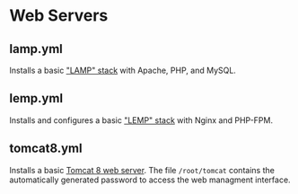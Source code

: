 Web Servers
===========

lamp.yml
---------------

Installs a basic ["LAMP" stack](https://www.digitalocean.com/community/tutorials/how-to-install-linux-apache-mysql-php-lamp-stack-on-ubuntu-16-04) with Apache, PHP, and MySQL.


lemp.yml
---------------

Installs and configures a basic ["LEMP" stack](https://www.digitalocean.com/community/tutorials/how-to-install-linux-nginx-mysql-php-lemp-stack-in-ubuntu-16-04) with Nginx and PHP-FPM.

tomcat8.yml
---------------

Installs a basic [Tomcat 8 web server](https://www.digitalocean.com/community/tutorials/how-to-install-apache-tomcat-8-on-ubuntu-16-04). The file `/root/tomcat` contains the automatically generated password to access the web managment interface.

